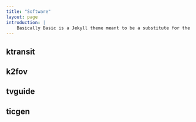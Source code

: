 ```yaml
---
title: "Software"
layout: page
introduction: |
    Basically Basic is a Jekyll theme meant to be a substitute for the default --- [Minima](https://github.com/jekyll/minima). Conventions and features found in Minima are fully supported by **Basically Basic**.
---
```


## ktransit


## k2fov


## tvguide


## ticgen